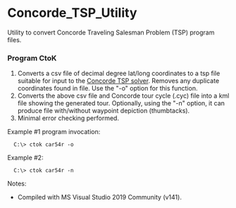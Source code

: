 # Concorde_TSP_Utility
Utility to convert Concorde Traveling Salesman Problem (TSP) program files.

### Program CtoK
1. Converts a csv file of decimal degree lat/long coordinates to a tsp file suitable for input to the [Concorde TSP solver](https://www.math.uwaterloo.ca/tsp/concorde.html). Removes any duplicate coordinates found in file. Use the "-o" option for this function.
2. Converts the above csv file and Concorde tour cycle (.cyc) file into a kml file showing the generated tour. Optionally, using the "-n" option, it can produce file with/without waypoint depiction (thumbtacks). 
3. Minimal error checking performed.

Example #1 program invocation:
```text
  C:\> ctok car54r -o
```
Example #2:
```text
  C:\> ctok car54r -n
```
Notes:
* Compiled with MS Visual Studio 2019 Community (v141).
